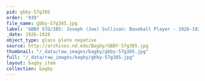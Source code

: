 ```yaml
---
pid: gbby-57g385
order: '939'
file_name: gbby-57g385.jpg
label: 'GBBY 57G/385: Joseph (Joe) Sullivan: Baseball Player - 1926-1928'
_date: 1926-1928
object_type: glass plate negative
source: http://archives.nd.edu/Bagby/GBBY-57g385.jpg
thumbnail: "/_data/raw_images/bagby/gbby-57g385.jpg"
full: "/_data/raw_images/bagby/gbby-57g385.jpg"
layout: bagby_item
collection: bagby
---
```

